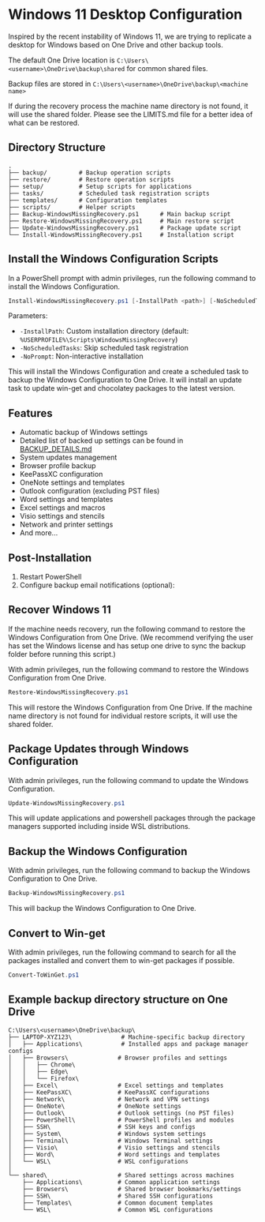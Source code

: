 # Windows 11 Desktop Configuration

Inspired by the recent instability of Windows 11, we are trying to replicate a desktop for Windows based on One Drive and other backup tools.

The default One Drive location is `C:\Users\<username>\OneDrive\backup\shared` for common shared files.

Backup files are stored in `C:\Users\<username>\OneDrive\backup\<machine name>`

If during the recovery process the machine name directory is not found, it will use the shared folder.  Please see the LIMITS.md file for a better idea of what can be restored.

## Directory Structure

```text
.
├── backup/         # Backup operation scripts
├── restore/        # Restore operation scripts
├── setup/          # Setup scripts for applications
├── tasks/          # Scheduled task registration scripts
├── templates/      # Configuration templates
├── scripts/        # Helper scripts
├── Backup-WindowsMissingRecovery.ps1      # Main backup script
├── Restore-WindowsMissingRecovery.ps1     # Main restore script
├── Update-WindowsMissingRecovery.ps1      # Package update script
└── Install-WindowsMissingRecovery.ps1     # Installation script
```

## Install the Windows Configuration Scripts

In a PowerShell prompt with admin privileges, run the following command to install the Windows Configuration.

```powershell
Install-WindowsMissingRecovery.ps1 [-InstallPath <path>] [-NoScheduledTasks] [-NoPrompt]
```

Parameters:

- `-InstallPath`: Custom installation directory (default: `%USERPROFILE%\Scripts\WindowsMissingRecovery`)
- `-NoScheduledTasks`: Skip scheduled task registration
- `-NoPrompt`: Non-interactive installation

This will install the Windows Configuration and create a scheduled task to backup the Windows Configuration to One Drive.  It will install an update task to update win-get and chocolatey packages to the latest version.

## Features

- Automatic backup of Windows settings
- Detailed list of backed up settings can be found in [BACKUP_DETAILS.md](docs/BACKUP_DETAILS.md)
- System updates management
- Browser profile backup
- KeePassXC configuration
- OneNote settings and templates
- Outlook configuration (excluding PST files)
- Word settings and templates
- Excel settings and macros
- Visio settings and stencils
- Network and printer settings
- And more...

## Post-Installation

1. Restart PowerShell
2. Configure backup email notifications (optional):

## Recover Windows 11

If the machine needs recovery, run the following command to restore the Windows Configuration from One Drive.  (We recommend verifying the user has set the Windows license and has setup one drive to sync the backup folder before running this script.)

With admin privileges, run the following command to restore the Windows Configuration from One Drive.

```powershell
Restore-WindowsMissingRecovery.ps1
```

This will restore the Windows Configuration from One Drive.  If the machine name directory is not found for individual restore scripts, it will use the shared folder.

## Package Updates through Windows Configuration

With admin privileges, run the following command to update the Windows Configuration.

```powershell
Update-WindowsMissingRecovery.ps1
```

This will update applications and powershell packages through the package managers supported including inside WSL distributions.

## Backup the Windows Configuration

With admin privileges, run the following command to backup the Windows Configuration to One Drive.

```powershell
Backup-WindowsMissingRecovery.ps1
```

This will backup the Windows Configuration to One Drive.

## Convert to Win-get

With admin privileges, run the following command to search for all the packages installed and convert them to win-get packages if possible.

```powershell
Convert-ToWinGet.ps1
```

## Example backup directory structure on One Drive

```text
C:\Users\<username>\OneDrive\backup\
├── LAPTOP-XYZ123\              # Machine-specific backup directory
│   ├── Applications\           # Installed apps and package manager configs
│   ├── Browsers\              # Browser profiles and settings
│   │   ├── Chrome\
│   │   ├── Edge\
│   │   └── Firefox\
│   ├── Excel\                 # Excel settings and templates
│   ├── KeePassXC\             # KeePassXC configurations
│   ├── Network\               # Network and VPN settings
│   ├── OneNote\               # OneNote settings
│   ├── Outlook\               # Outlook settings (no PST files)
│   ├── PowerShell\            # PowerShell profiles and modules
│   ├── SSH\                   # SSH keys and configs
│   ├── System\                # Windows system settings
│   ├── Terminal\              # Windows Terminal settings
│   ├── Visio\                 # Visio settings and stencils
│   ├── Word\                  # Word settings and templates
│   └── WSL\                   # WSL configurations
│
└── shared\                    # Shared settings across machines
    ├── Applications\          # Common application settings
    ├── Browsers\              # Shared browser bookmarks/settings
    ├── SSH\                   # Shared SSH configurations
    ├── Templates\             # Common document templates
    └── WSL\                   # Common WSL configurations
```
